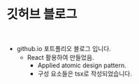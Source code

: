 # 깃허브 블로그

<br>

- github.io 포트폴리오 블로그 입니다.
  - React 활용하여 만들었음.
    - Applied atomic design pattern.
    - 구성 요소들은 tsx로 작성되었습니다.
